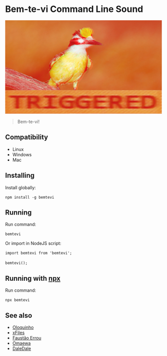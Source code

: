 # Bem-te-vi Command Line Sound

<div>
    <img src="./bemtevi.png" height="300"/>
</div>

> Bem-te-vi!

## Compatibility

- Linux
- Windows
- Mac

## Installing

Install globally:

    npm install -g bemtevi

## Running

Run command:

    bemtevi

Or import in NodeJS script:

    import bemtevi from 'bemtevi';

    bemtevi();

## Running with [npx](https://www.npmjs.com/package/npx)

Run command:

    npx bemtevi

## See also

- [Oloquinho](https://github.com/oloquinho/oloquinho)
- [xFiles](https://github.com/BrOrlandi/xfiles/)
- [Faustão Errou](https://github.com/BrOrlandi/faustao-errou/)
- [Omaewa](https://github.com/BrOrlandi/omaewa/)
- [DaleDale](https://github.com/BrOrlandi/daledale/)
